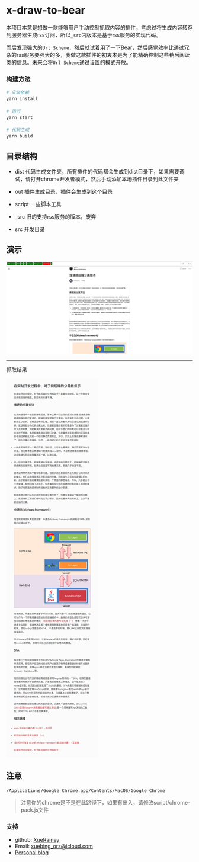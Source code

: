 # x-draw-to-bear

本项目本意是想做一款能够用户手动控制抓取内容的插件，考虑过将生成内容转存到服务器生成rss订阅，所以`_src`内版本是基于rss服务的实现代码。

而后发现强大的`Url Scheme`，然后就试着用了一下Bear，然后感觉效率比通过冗杂的rss服务要强大的多，我做这款插件的初衷本是为了能精确控制这些稍后阅读类的信息。未来会将`Url Scheme`通过设置的模式开放。

### 构建方法

```bash
# 安装依赖
yarn install

# 运行
yarn start 

# 代码生成
yarn build
```
## 目录结构

- dist
    代码生成文件夹，所有插件的代码都会生成到dist目录下，如果需要调试，请打开chrome开发者模式，然后手动添加本地插件目录到此文件夹

- out
    插件生成目录，插件会生成到这个目录

- script
    一些脚本工具

- _src
    旧的支持rss服务的版本，废弃

- src
    开发目录

## 演示
![演示1](doc/image/d1.png)

----
抓取结果

![演示2](doc/image/d2.jpg)

## 注意

`/Applications/Google Chrome.app/Contents/MacOS/Google Chrome`

> 注意你的chrome是不是在此路径下，如果有出入，请修改script/chrome-pack.js文件

### 支持

- github: [XueRainey](https://github.com/XueRainey)
- Email: [xuebing_orz@icloud.com](mailto:xuebing_orz@icloud.com)
- [Personal blog](http://www.rainey.space/)

